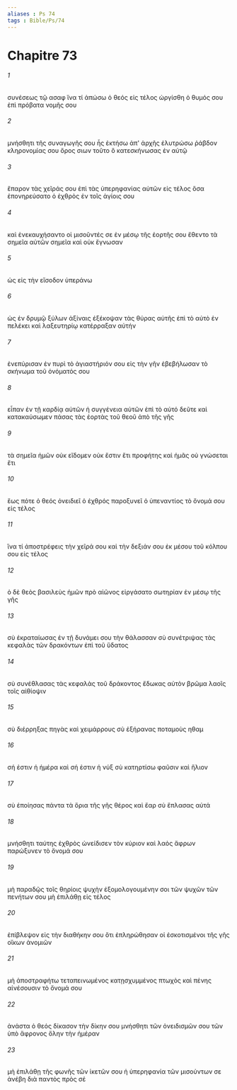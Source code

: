 ```yaml
---
aliases : Ps 74
tags : Bible/Ps/74
---
```


# Chapitre 73

###### 1
συνέσεως τῷ ασαφ ἵνα τί ἀπώσω ὁ θεός εἰς τέλος ὠργίσθη ὁ θυμός σου ἐπὶ πρόβατα νομῆς σου
###### 2
μνήσθητι τῆς συναγωγῆς σου ἧς ἐκτήσω ἀπ' ἀρχῆς ἐλυτρώσω ῥάβδον κληρονομίας σου ὄρος σιων τοῦτο ὃ κατεσκήνωσας ἐν αὐτῷ
###### 3
ἔπαρον τὰς χεῖράς σου ἐπὶ τὰς ὑπερηφανίας αὐτῶν εἰς τέλος ὅσα ἐπονηρεύσατο ὁ ἐχθρὸς ἐν τοῖς ἁγίοις σου
###### 4
καὶ ἐνεκαυχήσαντο οἱ μισοῦντές σε ἐν μέσῳ τῆς ἑορτῆς σου ἔθεντο τὰ σημεῖα αὐτῶν σημεῖα καὶ οὐκ ἔγνωσαν
###### 5
ὡς εἰς τὴν εἴσοδον ὑπεράνω
###### 6
ὡς ἐν δρυμῷ ξύλων ἀξίναις ἐξέκοψαν τὰς θύρας αὐτῆς ἐπὶ τὸ αὐτὸ ἐν πελέκει καὶ λαξευτηρίῳ κατέρραξαν αὐτήν
###### 7
ἐνεπύρισαν ἐν πυρὶ τὸ ἁγιαστήριόν σου εἰς τὴν γῆν ἐβεβήλωσαν τὸ σκήνωμα τοῦ ὀνόματός σου
###### 8
εἶπαν ἐν τῇ καρδίᾳ αὐτῶν ἡ συγγένεια αὐτῶν ἐπὶ τὸ αὐτό δεῦτε καὶ κατακαύσωμεν πάσας τὰς ἑορτὰς τοῦ θεοῦ ἀπὸ τῆς γῆς
###### 9
τὰ σημεῖα ἡμῶν οὐκ εἴδομεν οὐκ ἔστιν ἔτι προφήτης καὶ ἡμᾶς οὐ γνώσεται ἔτι
###### 10
ἕως πότε ὁ θεός ὀνειδιεῖ ὁ ἐχθρός παροξυνεῖ ὁ ὑπεναντίος τὸ ὄνομά σου εἰς τέλος
###### 11
ἵνα τί ἀποστρέφεις τὴν χεῖρά σου καὶ τὴν δεξιάν σου ἐκ μέσου τοῦ κόλπου σου εἰς τέλος
###### 12
ὁ δὲ θεὸς βασιλεὺς ἡμῶν πρὸ αἰῶνος εἰργάσατο σωτηρίαν ἐν μέσῳ τῆς γῆς
###### 13
σὺ ἐκραταίωσας ἐν τῇ δυνάμει σου τὴν θάλασσαν σὺ συνέτριψας τὰς κεφαλὰς τῶν δρακόντων ἐπὶ τοῦ ὕδατος
###### 14
σὺ συνέθλασας τὰς κεφαλὰς τοῦ δράκοντος ἔδωκας αὐτὸν βρῶμα λαοῖς τοῖς αἰθίοψιν
###### 15
σὺ διέρρηξας πηγὰς καὶ χειμάρρους σὺ ἐξήρανας ποταμοὺς ηθαμ
###### 16
σή ἐστιν ἡ ἡμέρα καὶ σή ἐστιν ἡ νύξ σὺ κατηρτίσω φαῦσιν καὶ ἥλιον
###### 17
σὺ ἐποίησας πάντα τὰ ὅρια τῆς γῆς θέρος καὶ ἔαρ σὺ ἔπλασας αὐτά
###### 18
μνήσθητι ταύτης ἐχθρὸς ὠνείδισεν τὸν κύριον καὶ λαὸς ἄφρων παρώξυνεν τὸ ὄνομά σου
###### 19
μὴ παραδῷς τοῖς θηρίοις ψυχὴν ἐξομολογουμένην σοι τῶν ψυχῶν τῶν πενήτων σου μὴ ἐπιλάθῃ εἰς τέλος
###### 20
ἐπίβλεψον εἰς τὴν διαθήκην σου ὅτι ἐπληρώθησαν οἱ ἐσκοτισμένοι τῆς γῆς οἴκων ἀνομιῶν
###### 21
μὴ ἀποστραφήτω τεταπεινωμένος κατῃσχυμμένος πτωχὸς καὶ πένης αἰνέσουσιν τὸ ὄνομά σου
###### 22
ἀνάστα ὁ θεός δίκασον τὴν δίκην σου μνήσθητι τῶν ὀνειδισμῶν σου τῶν ὑπὸ ἄφρονος ὅλην τὴν ἡμέραν
###### 23
μὴ ἐπιλάθῃ τῆς φωνῆς τῶν ἱκετῶν σου ἡ ὑπερηφανία τῶν μισούντων σε ἀνέβη διὰ παντὸς πρὸς σέ
